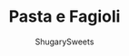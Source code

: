 ---
layout: ../../layouts/MarkdownPostLayout.astro
title: Pasta e Fagioli
author: ShugarySweets
pubDate: 2019-10-14
description: "Easy Pasta e Fagioli Soup Recipe made in the Instant Pot. You&#x27;ll love this hearty comfort food with the trifecta of meat, pasta, and vegetables!"
image_url: https://www.shugarysweets.com/wp-content/uploads/2019/10/pasta-e-fagioli-4.jpg
tags: ["Soups and Stews","Italian"]
calories: 292
protein: 23
carbohydrates: 21
fats: 13
fiber: 5
ingredients: ["1 pound ground beef","1 Tablespoon olive oil","1 medium onion, diced","1 cup diced carrots","1 cup diced celery","3 cloves garlic, pressed","1 can (14.5 ounce) diced tomatoes, not drained","1 can (15 ounce) tomato sauce","32 ounce beef broth","2 cups water","1 cup ditalini pasta","1 teaspoon kosher salt","1/4 teaspoon black pepper","1/4 teaspoon red pepper flakes","1 Tablespoon Italian Seasoning","1 can (15 ounce) Great Northern Beans, rinsed and drained","1 can (15 ounce) Kidney beans, rinsed and drained","1/4 cup fresh parsley, chopped","1/4 cup shredded parmesan cheese"]
serves: 8
time: "25 minutes"
prepTime: "10 minutes"
instructions: ["Turn on Instant Pot and select \"SAUTE.\" Add ground beef and cook until browned. Drain liquid and remove meat to paper towel lined plate. Set aside.","Add olive oil, onion, carrots, celery and garlic to the instant pot while still on saute. Cook for about 5 minutes, stirring frequently until vegetables have softened slightly.","Add the beef broth to the pot while still on saute. Deglaze the pot by scraping the bits of browned meat and vegetables off the bottom. This takes only a few seconds, but is an important step! Select \"cancel.\"","Now add the beef back to the pot, as well as the diced tomatoes, tomato sauce, remaining beef broth, water, ditalini pasta, salt, pepper, red pepper flakes, and Italian seasoning. Give a quick stir.","Lock the lid in place, turn on High Pressure and cook time of 4 minutes.","When cook time ends, allow to naturally release pressure for 5 minutes, then do a quick release. ","Open the lid after pressure releases and add one can of Great Northern Beans and one can of Kidney beans (both drained and rinsed). ","Give the soup and stir and serve with parmesan cheese and fresh parsley."]
nutrition: ["292 calories","21 grams carbohydrates","53 milligrams cholesterol","13 grams fat","5 grams fiber","23 grams protein","5 grams saturated fat","881 milligrams sodium","5 grams sugar","0 grams trans fat","7 grams unsaturated fat"]
---